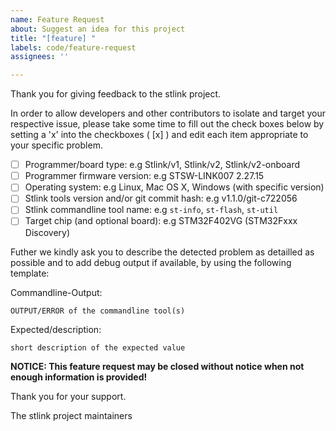 ```yaml
---
name: Feature Request
about: Suggest an idea for this project
title: "[feature] "
labels: code/feature-request
assignees: ''

---
```


Thank you for giving feedback to the stlink project.

In order to allow developers and other contributors to isolate and target your respective issue, please take some time to fill out the check boxes below by setting a 'x' into the checkboxes ( [x] ) and edit each item appropriate to your specific problem.

- [ ] Programmer/board type: e.g Stlink/v1, Stlink/v2, Stlink/v2-onboard
- [ ] Programmer firmware version: e.g STSW-LINK007 2.27.15
- [ ] Operating system: e.g Linux, Mac OS X, Windows (with specific version)
- [ ] Stlink tools version and/or git commit hash: e.g v1.1.0/git-c722056
- [ ] Stlink commandline tool name: e.g `st-info`, `st-flash`, `st-util`
- [ ] Target chip (and optional board): e.g STM32F402VG (STM32Fxxx Discovery)

Futher we kindly ask you to describe the detected problem as detailled as possible and to add debug output if available, by using the following template:

Commandline-Output:

```
OUTPUT/ERROR of the commandline tool(s)
```

Expected/description:

`short description of the expected value`


**NOTICE: This feature request may be closed without notice when not enough information is provided!**


Thank you for your support.

The stlink project maintainers
